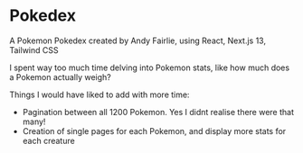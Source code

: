 # Pokedex
A Pokemon Pokedex created by Andy Fairlie, using React, Next.js 13, Tailwind CSS

I spent way too much time delving into Pokemon stats, like how much does a Pokemon actually weigh?


Things I would have liked to add with more time:
- Pagination between all 1200 Pokemon. Yes I didnt realise there were that many!
- Creation of single pages for each Pokemon, and display more stats for each creature
